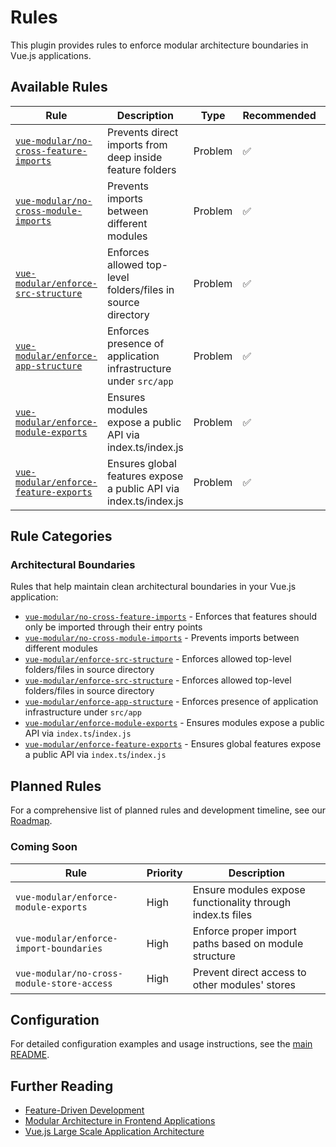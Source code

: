 # Rules

This plugin provides rules to enforce modular architecture boundaries in Vue.js applications.

## Available Rules

| Rule                                                                          | Description                                                       | Type    | Recommended | Fixable |
| ----------------------------------------------------------------------------- | ----------------------------------------------------------------- | ------- | ----------- | ------- |
| [`vue-modular/no-cross-feature-imports`](./rules/no-cross-feature-imports.md) | Prevents direct imports from deep inside feature folders          | Problem | ✅          | ❌      |
| [`vue-modular/no-cross-module-imports`](./rules/no-cross-module-imports.md)   | Prevents imports between different modules                        | Problem | ✅          | ❌      |
| [`vue-modular/enforce-src-structure`](./rules/enforce-src-structure.md)       | Enforces allowed top-level folders/files in source directory      | Problem | ✅          | ❌      |
| [`vue-modular/enforce-app-structure`](./rules/enforce-app-structure.md)       | Enforces presence of application infrastructure under `src/app`   | Problem | ✅          | ❌      |
| [`vue-modular/enforce-module-exports`](./rules/enforce-module-exports.md)     | Ensures modules expose a public API via index.ts/index.js         | Problem | ✅          | ❌      |
| [`vue-modular/enforce-feature-exports`](./rules/enforce-feature-exports.md)   | Ensures global features expose a public API via index.ts/index.js | Problem | ✅          | ❌      |

## Rule Categories

### Architectural Boundaries

Rules that help maintain clean architectural boundaries in your Vue.js application:

- [`vue-modular/no-cross-feature-imports`](./rules/no-cross-feature-imports.md) - Enforces that features should only be imported through their entry points
- [`vue-modular/no-cross-module-imports`](./rules/no-cross-module-imports.md) - Prevents imports between different modules
- [`vue-modular/enforce-src-structure`](./rules/enforce-src-structure.md) - Enforces allowed top-level folders/files in source directory
- [`vue-modular/enforce-src-structure`](./rules/enforce-src-structure.md) - Enforces allowed top-level folders/files in source directory
- [`vue-modular/enforce-app-structure`](./rules/enforce-app-structure.md) - Enforces presence of application infrastructure under `src/app`
- [`vue-modular/enforce-module-exports`](./rules/enforce-module-exports.md) - Ensures modules expose a public API via `index.ts`/`index.js`
- [`vue-modular/enforce-feature-exports`](./rules/enforce-feature-exports.md) - Ensures global features expose a public API via `index.ts`/`index.js`

## Planned Rules

For a comprehensive list of planned rules and development timeline, see our [Roadmap](./roadmap.md).

### Coming Soon

| Rule                                       | Priority | Description                                                |
| ------------------------------------------ | -------- | ---------------------------------------------------------- |
| `vue-modular/enforce-module-exports`       | High     | Ensure modules expose functionality through index.ts files |
| `vue-modular/enforce-import-boundaries`    | High     | Enforce proper import paths based on module structure      |
| `vue-modular/no-cross-module-store-access` | High     | Prevent direct access to other modules' stores             |

## Configuration

For detailed configuration examples and usage instructions, see the [main README](../README.md).

## Further Reading

- [Feature-Driven Development](https://en.wikipedia.org/wiki/Feature-driven_development)
- [Modular Architecture in Frontend Applications](https://martinfowler.com/articles/micro-frontends.html)
- [Vue.js Large Scale Application Architecture](https://vuejs.org/guide/scaling-up/state-management.html)
